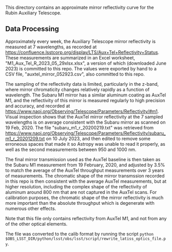 This directory contains an approximate mirror reflectivity curve for the Rubin Auxiliary Telescope.

Data Processing
---------------
Approximately every week, the Auxiliary Telescope mirror reflectivity is measured at 7 wavelengths, as recorded at https://confluence.lsstcorp.org/display/LTS/Aux+Tel+Reflectivity+Status.
These measurements are summarized in an Excel worksheet, "M1_Aux_Tel_R_2023_05_29xlsx.xlsx", a version of which (downloaded June 2023) is committed to this repo.
The values were exported by hand to a CSV file, "auxtel_mirror_052923.csv", also committed to this repo.

The sampling of the reflectivity data is limited, particularly in the z-band, where mirror chromaticity changes relatively rapidly as a function of wavelength.
The Subaru M1 mirror has a similar aluminum coating as AuxTel M1, and the reflectivity of this mirror is measured regularly to high precision and accuracy, and recorded at https://www.naoj.org/Observing/Telescope/Parameters/Reflectivity/#m1.
Visual inspection shows that the AuxTel mirror reflectivity at the 7 sampled wavelengths is on average consistent with the Subaru mirror as scanned on 19 Feb, 2020.
The file "subaru_m1_r_20200219.txt" was retrieved from https://www.naoj.org/Observing/Telescope/Parameters/Reflectivity/subaru_m1_r_20201209.txt on 10 July 2023, and then edited to remove some erroneous spaces that made it so Astropy was unable to read it properly, as well as the second measurements between 950 and 1000 nm.

The final mirror transmission used as the AuxTel baseline is then taken as the Subaru M1 measurement from 19 February, 2020, and adjusted by 3.5% to match the average of the AuxTel throughput measurements over 3 years of measurements.
The chromatic shape of the mirror transmssion recorded in this repo is then consistent with the average AuxTel measurements, but at higher resolution, including the complex shape of the reflectivity of aluminum around 800 nm that are not captured in the AuxTel scans.
For calibration purposes, the chromatic shape of the mirror reflectivity is much more important than the absolute throughput which is degenerate with numerous other effects.

Note that this file only contains reflectivity from AuxTel M1, and not from any of the other optical elements.

The file was converted to the calib format by running the script `python $OBS_LSST_DIR/python/lsst/obs/lsst/script/rewrite_latiss_optics_file.py`.
